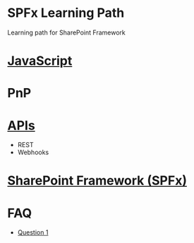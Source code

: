 # SPFx Learning Path
Learning path for SharePoint Framework

# [JavaScript](./JavaScript)

# PnP

# [APIs](./APIs)
  * REST
  * Webhooks

# [SharePoint Framework (SPFx)](./SPFx)


# FAQ
  * [Question 1](https://docs.microsoft.com/en-us/sharepoint/dev/index)


